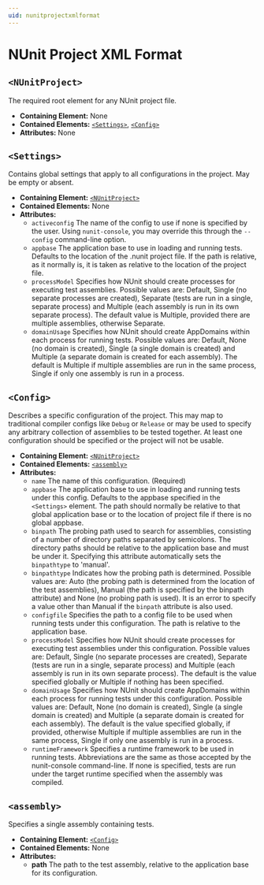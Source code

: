 ```yaml
---
uid: nunitprojectxmlformat
---
```


# NUnit Project XML Format

## `<NUnitProject>`

The required root element for any NUnit project file.

* **Containing Element:** None
* **Contained Elements:** [`<Settings>`](#settings), [`<Config>`](#config)
* **Attributes:**   None

## `<Settings>`

Contains global settings that apply to all configurations in the project. May be empty or absent.

* **Containing Element:** [`<NUnitProject>`](#nunitproject)
* **Contained Elements:** None
* **Attributes:**
  * `activeconfig` The name of the config to use if none is specified by the user. Using `nunit-console`, you may
    override this through the `--config` command-line option.
  * `appbase` The application base to use in loading and running tests. Defaults to the location of the .nunit project
    file. If the path is relative, as it normally is, it is taken as relative to the location of the project file.
  * `processModel` Specifies how NUnit should create processes for executing test assemblies. Possible values are:
    Default, Single (no separate processes are created), Separate (tests are run in a single, separate process) and
    Multiple (each assembly is run in its own separate process). The default value is Multiple, provided there are
    multiple assemblies, otherwise Separate.
  * `domainUsage` Specifies how NUnit should create AppDomains within each process for running tests. Possible values
    are: Default, None (no domain is created), Single (a single domain is created) and Multiple (a separate domain is
    created for each assembly). The default is Multiple if multiple assemblies are run in the same process, Single if
    only one assembly is run in a process.

## `<Config>`

Describes a specific configuration of the project. This may map to traditional compiler configs like `Debug` or
`Release` or may be used to specify any arbitrary collection of assemblies to be tested together. At least one
configuration should be specified or the project will not be usable.

* **Containing Element:** [`<NUnitProject>`](#nunitproject)
* **Contained Elements:** [`<assembly>`](#assembly)
* **Attributes:**
  * `name` The name of this configuration. (Required)
  * `appbase` The application base to use in loading and running tests under this config. Defaults to the appbase
    specified in the `<Settings>` element. The path should normally be relative to that global application base or to
    the location of project file if there is no global appbase.
  * `binpath` The probing path used to search for assemblies, consisting of a number of directory paths separated by
    semicolons. The directory paths should be relative to the application base and must be under it. Specifying this
    attribute automatically sets the `binpathtype` to 'manual'.
  * `binpathtype` Indicates how the probing path is determined. Possible values are: Auto (the probing path is
    determined from the location of the test assemblies), Manual (the path is specified by the binpath attribute) and
    None (no probing path is used). It is an error to specify a value other than Manual if the `binpath` attribute is
    also used.
  * `configfile` Specifies the path to a config file to be used when running tests under this configuration. The path is
    relative to the application base.
  * `processModel` Specifies how NUnit should create processes for executing test assemblies under this configuration.
    Possible values are: Default, Single (no separate processes are created), Separate (tests are run in a single,
    separate process) and Multiple (each assembly is run in its own separate process). The default is the value
    specified globally or Multiple if nothing has been specified.
  * `domainUsage` Specifies how NUnit should create AppDomains within each process for running tests under this
    configuration. Possible values are: Default, None (no domain is created), Single (a single domain is created) and
    Multiple (a separate domain is created for each assembly). The default is the value specified globally, if provided,
    otherwise Multiple if multiple assemblies are run in the same process, Single if only one assembly is run in a
    process.
  * `runtimeFramework` Specifies a runtime framework to be used in running tests. Abbreviations are the same as those
    accepted by the nunit-console command-line. If none is specified, tests are run under the target runtime specified
    when the assembly was compiled.

## `<assembly>`

Specifies a single assembly containing tests.

* **Containing Element:** [`<Config>`](#config)
* **Contained Elements:** None
* **Attributes:**
  * **path** The path to the test assembly, relative to the application base for its configuration.
